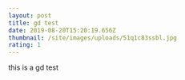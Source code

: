 ```yaml
---
layout: post
title: gd test
date: 2019-08-20T15:20:19.656Z
thumbnail: /site/images/uploads/51q1c83ssbl.jpg
rating: 1
---
```

this is a gd test
